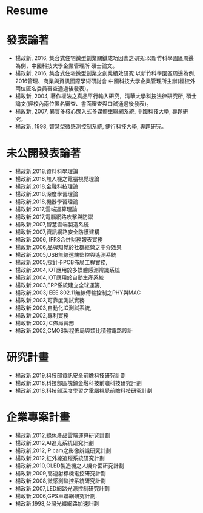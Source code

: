 # Resume

# 發表論著
- 楊政新, 2016, 集合式住宅微型創業關鍵成功因素之研究:以新竹科學園區周邊為例，中國科技大學企業管理所  碩士論文。
- 楊政新, 2016, 集合式住宅微型創業之創業績效研究:以新竹科學園區周邊為例, 2016管理、商業與資訊國際學術研討會  中國科技大學企業管理所主辦(經校外兩位匿名委員審查通過後發表)。
- 楊政新, 2004, 著作權法之真品平行輸入研究，清華大學科技法律研究所, 碩士論文(經校內兩位匿名審查、書面審查與口試通過後發表)。
- 楊政新, 2007, 異質多核心嵌入式多媒體車聯網系統, 中國科技大學, 專題研究。
- 楊政新, 1998, 智慧型微感測控制系統, 健行科技大學, 專題研究。

# 未公開發表論著
- 楊政新,2018,資料科學理論
- 楊政新,2018,無人機之電腦視覺理論
- 楊政新,2018,金融科技理論
- 楊政新,2018,深度學習理論
- 楊政新,2018,機器學習理論
- 楊政新,2017,雲端運算理論
- 楊政新,2017,電腦網路攻擊與防禦
- 楊政新,2007,智慧雲端製造系統
- 楊政新,2007,資訊網路安全防護建構
- 楊政新,2006, IFRS合併財務報表實務
- 楊政新,2006,品牌知覺於社群經營之中介效果    
- 楊政新,2005,USB無線遠端監控與遙測系統
- 楊政新,2005,探針卡PCB佈局工程實務,
- 楊政新,2004,IOT應用於多媒體感測辨識系統
- 楊政新,2004,IOT應用於自動生產系統
- 楊政新,2003,ERP系統建立全球運籌,
- 楊政新,2003,IEEE 802.11無線傳輸控制之PHY與MAC
- 楊政新,2003,可靠度測試實務
- 楊政新,2003,自動化IC測試系統,
- 楊政新,2002,專利實務
- 楊政新,2002,IC佈局實務
- 楊政新,2002,CMOS製程佈局與類比積體電路設計

# 研究計畫
-	楊政新,2019,科技部資訊安全前瞻科技研究計劃
-	楊政新,2018,科技部區塊鍊金融科技前瞻科技研究計劃
-	楊政新,2018,科技部深度學習之電腦視覺前瞻科技研究計劃


# 企業專案計畫
-	楊政新,2012,綠色產品雲端運算研究計劃
-	楊政新,2012,AI追光系統研究計劃
-	楊政新,2012,IP cam之影像辨識研究計劃
-	楊政新,2012,紅外線追蹤系統研究計劃
-	楊政新,2010,OLED製造機之人機介面研究計劃
-	楊政新,2009,高速射標機電控研究計劃
-	楊政新,2008,微感測監控系統研究計劃
-	楊政新,2007,LED網路光源控制研究計劃
-	楊政新,2006,GPS車聯網研究計劃.
-	楊政新,1998,台灣光纖網路加速計劃
